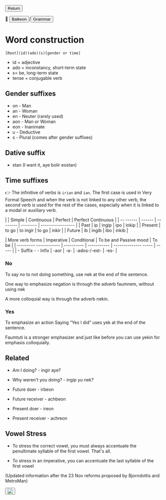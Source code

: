 <button class="button-82-pushable" role="button" onclick="history.back()">
 <span class="button-82-shadow"></span>
 <span class="button-82-edge"></span>
 <span class="button-82-front text">
 Return
 </span> </button>

📂 <button class="button-16" role="button" onclick="location.href='../../index'">Balkeon</button>/<button class="button-16" role= "button" onclick="location.href='../index'">Grammar</button>

# Word construction

`[Root](id)(ado)(s)[gender or time]`
- id = adjective
- ado = inconstancy, short-term state
- s= be, long-term state
- tense = conjugable verb

## Gender suffixes
- on - Man
- an - Woman
- en - Neuter (rarely used)
- aon - Man or Woman
- eon - Inanimate
- u - Deductive
- s - Plural (comes after gender suffixes)

## Dative suffix
- stan (I want it, aye bolir eostan)

## Time suffixes

👉 The infinitive of verbs is `irian` and `ian`. The first case is used in Very Formal Speech and when the verb is not linked to any other verb, the second verb is used for the rest of the cases, especially when it is linked to a modal or auxiliary verb.

| | Simple | Continuous | Perfect | Perfect Continuous |
| -- ------ | ------ | -------- | -------- | ----------------- | | Past | ip | ingip | ipo | inkip |
| Present | to go | to ingir | to go | inkir |
| Future | ib | ingib | ibo | inkib |

| More verb forms | Imperative | Conditional | To be and Passive mood | To be |
| --------- ------------ | ---------- | ----------- | -------------- ----- | ----- |
| \- Suffix \- \- Infix | \-aor | \-a- | \-ados-/\-est\- | \-es- |

### No

To say no to not doing something, use nek at the end of the sentence.

One way to emphasize negation is through the adverb faumnem, without using nek

A more colloquial way is through the adverb nekin.

### Yes

To emphasize an action Saying “Yes I did” uses yek at the end of the sentence.

Faumtuti is a stronger emphasizer and just like before you can use yekin for emphasis colloquially.

## Related

- Am I doing? - ingir aye?
- Why weren't you doing? - ingip yu nek?

- Future doer - irbeon
- Future receiver - achbeon
- Present doer - ireon
- Present receiver - achreon

## Vowel Stress

- To stress the correct vowel, you must always accentuate the penultimate syllable of the first vowel. That's all.

- To stress in an imperative, you can accentuate the last syllable of the first vowel

(Updated information after the 23 Nov reforms proposed by Bjorndottis and MetroMan)

<button class="button-17" role="button" onclick="langRedirect('en')"><img src="https://img.icons8.com/?size=35&id=95094&format=png&color=000000"/></button> 
